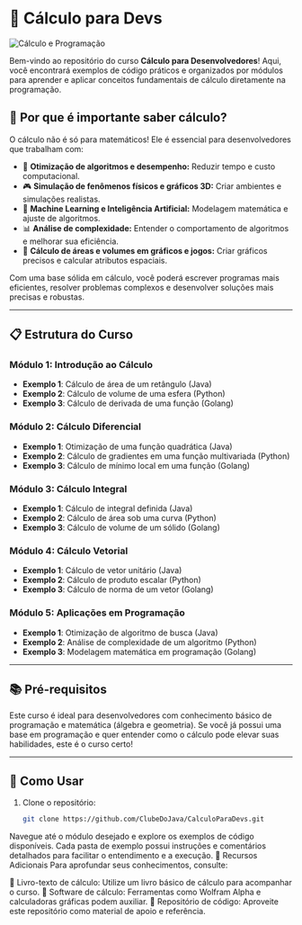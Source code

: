 # 📐 Cálculo para Devs

![Cálculo e Programação](https://img.shields.io/badge/Cálculo%20para%20Desenvolvedoress-12%20Semanas-%23blue)

Bem-vindo ao repositório do curso **Cálculo para Desenvolvedores**! Aqui, você encontrará exemplos de código práticos e organizados por módulos para aprender e aplicar conceitos fundamentais de cálculo diretamente na programação.

## 🌟 Por que é importante saber cálculo?

O cálculo não é só para matemáticos! Ele é essencial para desenvolvedores que trabalham com:
- 🔄 **Otimização de algoritmos e desempenho:** Reduzir tempo e custo computacional.
- 🎮 **Simulação de fenômenos físicos e gráficos 3D:** Criar ambientes e simulações realistas.
- 🤖 **Machine Learning e Inteligência Artificial:** Modelagem matemática e ajuste de algoritmos.
- 📊 **Análise de complexidade:** Entender o comportamento de algoritmos e melhorar sua eficiência.
- 📐 **Cálculo de áreas e volumes em gráficos e jogos:** Criar gráficos precisos e calcular atributos espaciais.

Com uma base sólida em cálculo, você poderá escrever programas mais eficientes, resolver problemas complexos e desenvolver soluções mais precisas e robustas.

---

## 📋 Estrutura do Curso

### Módulo 1: Introdução ao Cálculo
- **Exemplo 1**: Cálculo de área de um retângulo (Java)
- **Exemplo 2**: Cálculo de volume de uma esfera (Python)
- **Exemplo 3**: Cálculo de derivada de uma função (Golang)

### Módulo 2: Cálculo Diferencial
- **Exemplo 1**: Otimização de uma função quadrática (Java)
- **Exemplo 2**: Cálculo de gradientes em uma função multivariada (Python)
- **Exemplo 3**: Cálculo de mínimo local em uma função (Golang)

### Módulo 3: Cálculo Integral
- **Exemplo 1**: Cálculo de integral definida (Java)
- **Exemplo 2**: Cálculo de área sob uma curva (Python)
- **Exemplo 3**: Cálculo de volume de um sólido (Golang)

### Módulo 4: Cálculo Vetorial
- **Exemplo 1**: Cálculo de vetor unitário (Java)
- **Exemplo 2**: Cálculo de produto escalar (Python)
- **Exemplo 3**: Cálculo de norma de um vetor (Golang)

### Módulo 5: Aplicações em Programação
- **Exemplo 1**: Otimização de algoritmo de busca (Java)
- **Exemplo 2**: Análise de complexidade de um algoritmo (Python)
- **Exemplo 3**: Modelagem matemática em programação (Golang)

---

## 📚 Pré-requisitos

Este curso é ideal para desenvolvedores com conhecimento básico de programação e matemática (álgebra e geometria). Se você já possui uma base em programação e quer entender como o cálculo pode elevar suas habilidades, este é o curso certo!

---

## 🚀 Como Usar

1. Clone o repositório:
   ```bash
   git clone https://github.com/ClubeDoJava/CalculoParaDevs.git
Navegue até o módulo desejado e explore os exemplos de código disponíveis.
Cada pasta de exemplo possui instruções e comentários detalhados para facilitar o entendimento e a execução.
🔗 Recursos Adicionais
Para aprofundar seus conhecimentos, consulte:

📖 Livro-texto de cálculo: Utilize um livro básico de cálculo para acompanhar o curso.
🧮 Software de cálculo: Ferramentas como Wolfram Alpha e calculadoras gráficas podem auxiliar.
📁 Repositório de código: Aproveite este repositório como material de apoio e referência.
